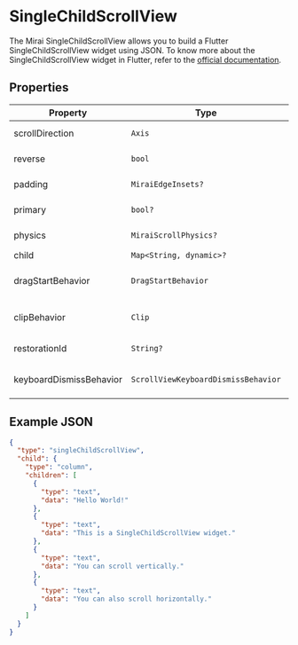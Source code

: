 # SingleChildScrollView

The Mirai SingleChildScrollView allows you to build a Flutter SingleChildScrollView widget using JSON.
To know more about the SingleChildScrollView widget in Flutter, refer to the [official documentation](https://api.flutter.dev/flutter/widgets/SingleChildScrollView-class.html).

## Properties

| Property                | Type                                | Description                                                                                                         |
|-------------------------|-------------------------------------|---------------------------------------------------------------------------------------------------------------------|
| scrollDirection         | `Axis`                              | The axis along which the scroll view scrolls. Defaults to `Axis.vertical`.                                          |
| reverse                 | `bool`                              | Whether the scroll view scrolls in the reverse direction. Defaults to `false`.                                      |
| padding                 | `MiraiEdgeInsets?`                  | The amount of space by which to inset the child.                                                                    |
| primary                 | `bool?`                             | Whether this is the primary scroll view associated with the parent.                                                 |
| physics                 | `MiraiScrollPhysics?`               | How the scroll view should respond to user input.                                                                   |
| child                   | `Map<String, dynamic>?`             | The widget below this widget in the tree.                                                                           |
| dragStartBehavior       | `DragStartBehavior`                 | Determines the way that drag start behavior is handled. Defaults to `DragStartBehavior.start`.                      |
| clipBehavior            | `Clip`                              | The content will be clipped (or not) according to this option. Defaults to `Clip.hardEdge`.                         |
| restorationId           | `String?`                           | The restoration ID to save and restore the state of the scroll view.                                                |
| keyboardDismissBehavior | `ScrollViewKeyboardDismissBehavior` | Configures how the scroll view should dismiss the keyboard. Defaults to `ScrollViewKeyboardDismissBehavior.manual`. |

## Example JSON

```json
{
  "type": "singleChildScrollView",
  "child": {
    "type": "column",
    "children": [
      {
        "type": "text",
        "data": "Hello World!"
      },
      {
        "type": "text",
        "data": "This is a SingleChildScrollView widget."
      },
      {
        "type": "text",
        "data": "You can scroll vertically."
      },
      {
        "type": "text",
        "data": "You can also scroll horizontally."
      }
    ]
  }
}
```